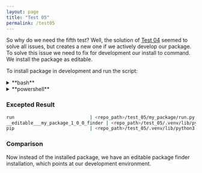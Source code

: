 ```yaml
---
layout: page
title: "Test 05"
permalink: /test05
---
```


So why do we need the fifth test? Well, the solution of [Test 04](#test-04) seemed to solve all issues, but creates a new one if we actively develop our package.
To solve this issue we need to fix for development our install to command. We install the package as editable.

To install package in development and run the script:

<details><summary markdown="span">**bash**</summary>
```bash
cd test_05
python -m venv .venv
source .venv/bin/activate
pip install -e .
python my_package/run.py | grep $USER
```
</details>

<details><summary markdown="span">**powershell**</summary>
```powershell
cd test_05
python -m venv .venv
.venv/Script/Activate.ps1
pip install -e .
python my_package/run.py | Select-String $env:username
```
</details>

### Excepted Result

```bash
run                            | <repo_path>/test_05/my_package/run.py
__editable___my_package_1_0_0_finder | <repo_path>/test_05/.venv/lib/python3.12/site-packages/__editable___my_package_1_0_0_finder.py
pip                            | <repo_path>/test_05/.venv/lib/python3.12/site-packages/pip/__init__.py
```

### Comparison

Now instead of the installed package, we have an editable package finder installation, which points at our development environment.

